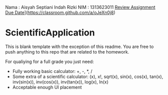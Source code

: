 Nama : Aisyah Septiani Indah Rizki
NIM  : 1313623011
[Review Assignment Due Date](https://classroom.github.com/assets/deadline-readme-button-220d1afcd034e0c95dce47aedefeee2db2c7c493a4a6c4f15d66f7ab97dfd650c.svg)](https://classroom.github.com/a/oJeXn0j8)
# ScientificApplication

This is blank template with the exception of this readme. You are free to push anything to this repo that are related to the homework.

For qualiying for a full grade you just need:
- Fully working basic calculator: +, -, *, /
- Some extra of a scientific calculator: (x), x!, sqrt(x), sin(x), cos(x), tan(x), inv(sin(x)), inv(cos(x)), inv(tan(x)), log(x), ln(x)
- Acceptable enough UI placement
